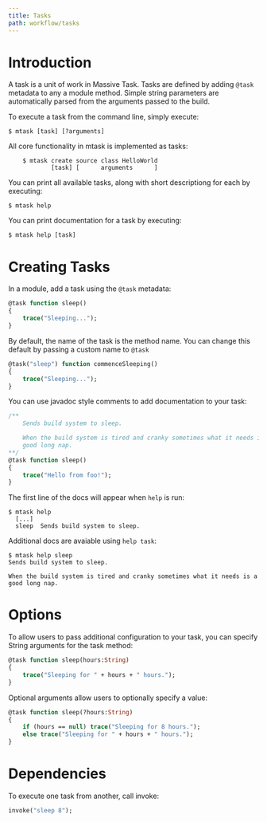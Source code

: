 ```yaml
---
title: Tasks
path: workflow/tasks
---
```


# Introduction

A task is a unit of work in Massive Task. Tasks are defined by adding `@task` metadata to any a 
module method. Simple string parameters are automatically parsed from the arguments passed to the 
build.

To execute a task from the command line, simply execute:

```shell
$ mtask [task] [?arguments]
```

All core functionality in mtask is implemented as tasks:

```shell
	$ mtask create source class HelloWorld
	        [task] [      arguments      ]
```

You can print all available tasks, along with short descriptiong for each by
executing:

```shell
$ mtask help
```

You can print documentation for a task by executing:

```shell
$ mtask help [task]
```

# Creating Tasks

In a module, add a task using the `@task` metadata:

```haxe
@task function sleep()
{
	trace("Sleeping...");
}
```

By default, the name of the task is the method name. You can change this 
default by passing a custom name to `@task`

```haxe
@task("sleep") function commenceSleeping()
{
	trace("Sleeping...");
}
```

You can use javadoc style comments to add documentation to your task:

```haxe
/**
	Sends build system to sleep.

	When the build system is tired and cranky sometimes what it needs is a 
	good long nap.
**/
@task function sleep()
{
	trace("Hello from foo!");
}
```

The first line of the docs will appear when `help` is run:

```shell
$ mtask help
  [...]
  sleep  Sends build system to sleep.
```

Additional docs are avaiable using `help task`:

```shell
$ mtask help sleep
Sends build system to sleep.

When the build system is tired and cranky sometimes what it needs is a 
good long nap.
```

# Options

To allow users to pass additional configuration to your task, you can specify 
String arguments for the task method:

```haxe
@task function sleep(hours:String)
{
	trace("Sleeping for " + hours + " hours.");
}
```

Optional arguments allow users to optionally specify a value:

```haxe
@task function sleep(?hours:String)
{
	if (hours == null) trace("Sleeping for 8 hours.");
	else trace("Sleeping for " + hours + " hours.");
}
```

# Dependencies

To execute one task from another, call invoke:

```haxe
invoke("sleep 8");
```
